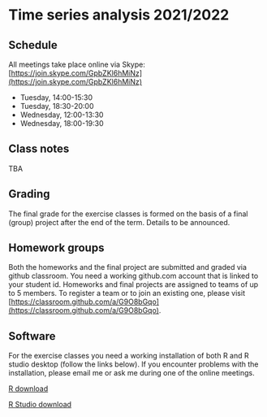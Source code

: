 # Time series analysis 2021/2022

## Schedule

All meetings take place online via Skype: [https://join.skype.com/GpbZKl6hMiNz](https://join.skype.com/GpbZKl6hMiNz)

- Tuesday, 14:00-15:30
- Tuesday, 18:30-20:00
- Wednesday, 12:00-13:30
- Wednesday, 18:00-19:30

## Class notes

TBA

## Grading

The final grade for the exercise classes is formed on the basis of a final (group) project after the end of the term. Details to be announced.

## Homework groups

Both the homeworks and the final project are submitted and graded via github classroom. You need a working github.com account
that is linked to your student id. Homeworks and final projects are assigned to teams of up to 5 members. To register a team or to join an existing one, please visit [https://classroom.github.com/a/G9O8bGqo](https://classroom.github.com/a/G9O8bGqo).

## Software

For the exercise classes you need a working installation of both R and R studio desktop (follow the links below).
If you encounter problems with the installation, please email me or ask me during one of the online meetings.

[R download](https://cran.r-project.org/)

[R Studio download](https://rstudio.com/products/rstudio/download/)
